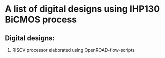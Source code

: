 # A list of digital designs using IHP130 BiCMOS process

## Digital designs:

1. RISCV processor elaborated using OpenROAD-flow-scripts
